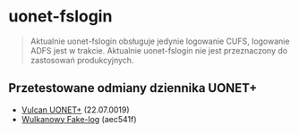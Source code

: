 # uonet-fslogin

> Aktualnie uonet-fslogin obsługuje jedynie logowanie CUFS, logowanie ADFS jest w trakcie. Aktualnie uonet-fslogin nie jest przeznaczony do zastosowań produkcyjnych.

## Przetestowane odmiany dziennika UONET+
- [Vulcan UONET+](https://vulcan.net.pl/) (22.07.0019)
- [Wulkanowy Fake-log](https://fakelog.cf/) (aec541f)
